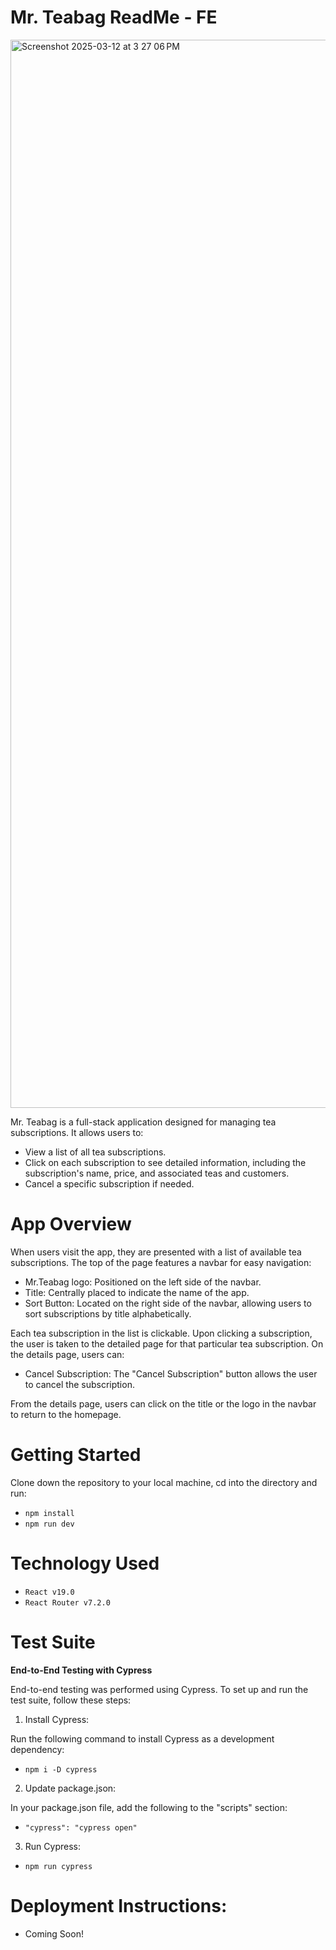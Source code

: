 # Mr. Teabag ReadMe - FE

<img width="1709" alt="Screenshot 2025-03-12 at 3 27 06 PM" src="https://github.com/user-attachments/assets/ee1c255a-49ce-44c2-9006-0199477b455c" />

Mr. Teabag is a full-stack application designed for managing tea subscriptions. It allows users to:
  - View a list of all tea subscriptions.
  - Click on each subscription to see detailed information, including the subscription's name, price, and associated teas and customers.
  - Cancel a specific subscription if needed.

# App Overview

When users visit the app, they are presented with a list of available tea subscriptions. The top of the page features a navbar for easy navigation:

- Mr.Teabag logo: Positioned on the left side of the navbar.
- Title: Centrally placed to indicate the name of the app.
- Sort Button: Located on the right side of the navbar, allowing users to sort subscriptions by title alphabetically.

Each tea subscription in the list is clickable. Upon clicking a subscription, the user is taken to the detailed page for that particular tea subscription. On the details page, users can:

- Cancel Subscription: The "Cancel Subscription" button allows the user to cancel the subscription.

From the details page, users can click on the title or the logo in the navbar to return to the homepage.

# Getting Started

Clone down the repository to your local machine, cd into the directory and run:

- `npm install`
- `npm run dev`

# Technology Used
- `React v19.0`
- `React Router v7.2.0`

# Test Suite

**End-to-End Testing with Cypress**

End-to-end testing was performed using Cypress. To set up and run the test suite, follow these steps:

1. Install Cypress:

Run the following command to install Cypress as a development dependency:

- `npm i -D cypress`

2. Update package.json:

In your package.json file, add the following to the "scripts" section:

- `"cypress": "cypress open"`

3. Run Cypress:

- `npm run cypress`
  
# Deployment Instructions:
- Coming Soon!
